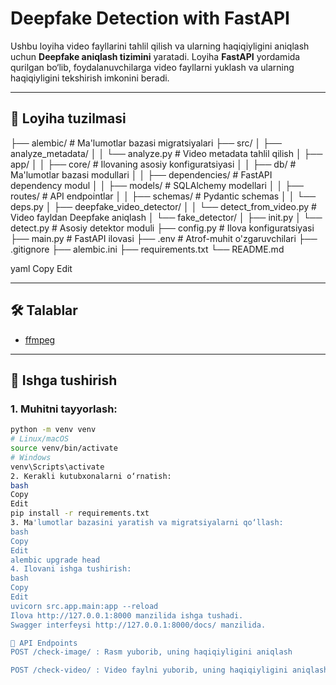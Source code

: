 # Deepfake Detection with FastAPI

Ushbu loyiha video fayllarini tahlil qilish va ularning haqiqiyligini aniqlash uchun **Deepfake aniqlash tizimini** yaratadi. Loyiha **FastAPI** yordamida qurilgan bo‘lib, foydalanuvchilarga video fayllarni yuklash va ularning haqiqiyligini tekshirish imkonini beradi.

---

## 📁 Loyiha tuzilmasi

├── alembic/ # Ma'lumotlar bazasi migratsiyalari
├── src/
│ ├── analyze_metadata/
│ │ └── analyze.py # Video metadata tahlil qilish
│ ├── app/
│ │ ├── core/ # Ilovaning asosiy konfiguratsiyasi
│ │ ├── db/ # Ma'lumotlar bazasi modullari
│ │ ├── dependencies/ # FastAPI dependency modul
│ │ ├── models/ # SQLAlchemy modellari
│ │ ├── routes/ # API endpointlar
│ │ ├── schemas/ # Pydantic schemas
│ │ └── deps.py
│ ├── deepfake_video_detector/
│ │ └── detect_from_video.py # Video fayldan Deepfake aniqlash
│ └── fake_detector/
│ ├── init.py
│ └── detect.py # Asosiy detektor moduli
├── config.py # Ilova konfiguratsiyasi
├── main.py # FastAPI ilovasi
├── .env # Atrof-muhit o'zgaruvchilari
├── .gitignore
├── alembic.ini
├── requirements.txt
└── README.md

yaml
Copy
Edit

---

## 🛠️ Talablar

- [ffmpeg](https://ffmpeg.org/download.html)

---

## 🚀 Ishga tushirish

### 1. Muhitni tayyorlash:

```bash
python -m venv venv
# Linux/macOS
source venv/bin/activate
# Windows
venv\Scripts\activate
2. Kerakli kutubxonalarni o‘rnatish:
bash
Copy
Edit
pip install -r requirements.txt
3. Ma'lumotlar bazasini yaratish va migratsiyalarni qo‘llash:
bash
Copy
Edit
alembic upgrade head
4. Ilovani ishga tushirish:
bash
Copy
Edit
uvicorn src.app.main:app --reload
Ilova http://127.0.0.1:8000 manzilida ishga tushadi.
Swagger interfeysi http://127.0.0.1:8000/docs/ manzilida.

📄 API Endpoints
POST /check-image/ : Rasm yuborib, uning haqiqiyligini aniqlash

POST /check-video/ : Video faylni yuborib, uning haqiqiyligini aniqlash

